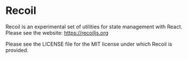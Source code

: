 Recoil
======

Recoil is an experimental set of utilities for state management with React. Please see the website: https://recoiljs.org

Please see the LICENSE file for the MIT license under which Recoil is provided.

